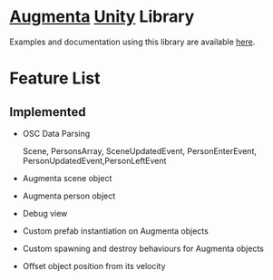 # [Augmenta](https://www.augmenta-tech.com) [Unity](https://unity.com/) Library

Examples and documentation using this library are available [here](https://github.com/Theoriz/AugmentaUnity-Demo).

# Feature List
## Implemented
- OSC Data Parsing

   Scene, PersonsArray, SceneUpdatedEvent, PersonEnterEvent, PersonUpdatedEvent,PersonLeftEvent

- Augmenta scene object
- Augmenta person object
- Debug view
- Custom prefab instantiation on Augmenta objects
- Custom spawning and destroy behaviours for Augmenta objects
- Offset object position from its velocity

